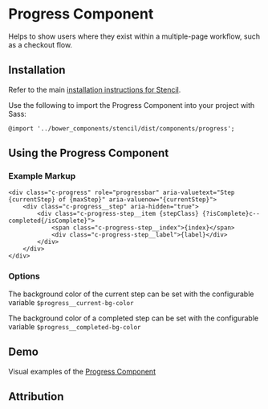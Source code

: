 # Progress Component

Helps to show users where they exist within a multiple-page workflow, such as a checkout flow.


## Installation

Refer to the main [installation instructions for Stencil](https://github.com/mobify/stencil#installation).

Use the following to import the Progress Component into your project with Sass:

```
@import '../bower_components/stencil/dist/components/progress';
```

## Using the Progress Component

### Example Markup

```
<div class="c-progress" role="progressbar" aria-valuetext="Step {currentStep} of {maxStep}" aria-valuenow="{currentStep}">
    <div class="c-progress__step" aria-hidden="true">
        <div class="c-progress-step__item {stepClass} {?isComplete}c--completed{/isComplete}">
            <span class="c-progress-step__index">{index}</span>
            <div class="c-progress-step__label">{label}</div>
        </div>
    </div>
</div>
```

### Options

The background color of the current step can be set with the configurable variable  `$progress__current-bg-color`

The background color of a completed step can be set with the configurable variable  `$progress__completed-bg-color`


## Demo

Visual examples of the [Progress Component](https://mobify.github.io/stencil/visual/components/progress/index.html)

## Attribution
